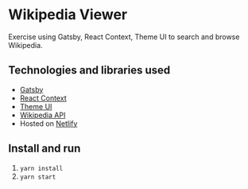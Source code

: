 # Wikipedia Viewer
Exercise using Gatsby, React Context, Theme UI to search and browse Wikipedia.

## Technologies and libraries used
* [Gatsby](https://www.gatsbyjs.org/)
* [React Context](https://reactjs.org/docs/context.html)
* [Theme UI](https://theme-ui.com/)
* [Wikipedia API](https://www.mediawiki.org/wiki/API:Main_page)
* Hosted on [Netlify](https://www.netlify.com/)

## Install and run
1. `yarn install`
2. `yarn start`

